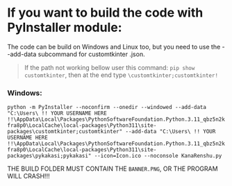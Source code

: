 # If you want to build the code with PyInstaller module:
The code can be build on Windows and Linux too, but you need to use the --add-data subcommand for customtkinter .json.
> If the path not working bellow user this command: `pip show customtkinter`, then at the end type `\customtkinter;customtkinter!`
### Windows:
```python -m PyInstaller --noconfirm --onedir --windowed --add-data "C:\Users\ !! YOUR USERNAME HERE !!\AppData\Local\Packages\PythonSoftwareFoundation.Python.3.11_qbz5n2kfra8p0\LocalCache\local-packages\Python311\site-packages\customtkinter;customtkinter" --add-data "C:\Users\ !! YOUR USERNAME HERE !!\AppData\Local\Packages\PythonSoftwareFoundation.Python.3.11_qbz5n2kfra8p0\LocalCache\local-packages\Python311\site-packages\pykakasi;pykakasi" --icon=Icon.ico --noconsole KanaRenshu.py```

THE BUILD FOLDER MUST CONTAIN THE `BANNER.PNG`, OR THE PROGRAM WILL CRASH!!!
